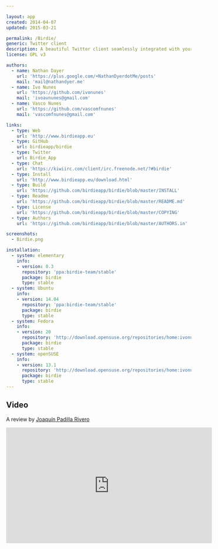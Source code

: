 ```yaml
---

layout: app
created: 2014-04-07
updated: 2015-03-21

permalink: /Birdie/
generic: Twitter client
description: A beautiful Twitter client seamlessly integrated with your desktop environment. It is fast, easy to use and works great.
license: GPL v3

authors:
  - name: Nathan Dayer
    url: 'https://plus.google.com/+NathanDyerdotMe/posts'
    mail: 'mail@nathandyer.me'
  - name: Ivo Nunes
    url: 'https://github.com/ivonunes'
    mail: 'ivoavnunes@gmail.com'
  - name: Vasco Nunes
    url: 'https://github.com/vascomfnunes'
    mail: 'vascomfnunes@gmail.com'

links:
  - type: Web
    url: 'http://www.birdieapp.eu'
  - type: GitHub
    url: birdieapp/birdie
  - type: Twitter
    url: Birdie_App
  - type: Chat
    url: 'https://kiwiirc.com/client/irc.freenode.net/?#birdie'
  - type: Install
    url: 'http://www.birdieapp.eu/download.html'
  - type: Build
    url: 'https://github.com/birdieapp/birdie/blob/master/INSTALL'
  - type: Readme
    url: 'https://github.com/birdieapp/birdie/blob/master/README.md'
  - type: License
    url: 'https://github.com/birdieapp/birdie/blob/master/COPYING'
  - type: Authors
    url: 'https://github.com/birdieapp/birdie/blob/master/AUTHORS.in'

screenshots:
  - Birdie.png

installation:
  - system: elementary
    info:
    - version: 0.3
      repository: 'ppa:birdie-team/stable'
      package: birdie
      type: stable
  - system: Ubuntu
    info:
    - version: 14.04
      repository: 'ppa:birdie-team/stable'
      package: birdie
      type: stable
  - system: Fedora
    info:
    - version: 20
      repository: 'http://download.opensuse.org/repositories/home:ivonunes/Fedora_20/home:ivonunes.repo'
      package: birdie
      type: stable
  - system: openSUSE
    info:
    - version: 13.1
      repository: 'http://download.opensuse.org/repositories/home:ivonunes/openSUSE_13.1/home:ivonunes.repo'
      package: birdie
      type: stable
---
```

## Video
A review by [Joaquín Padilla Rivero](https://www.youtube.com/channel/UC_im4PuM9ViTNjaUf2cXmgg)

<iframe width="560" height="315" src="https://www.youtube.com/embed/t9pHWROln0g" frameborder="0" allowfullscreen></iframe>
